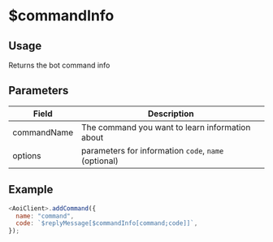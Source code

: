 # $commandInfo

## Usage

Returns the bot command info

## Parameters

| Field       | Description                                          |
| ----------- | ---------------------------------------------------- |
| commandName | The command you want to learn information about      |
| options     | parameters for information `code`, `name` (optional) |

## Example

```javascript
<AoiClient>.addCommand({
  name: "command",
  code: `$replyMessage[$commandInfo[command;code]]`,
});
```
